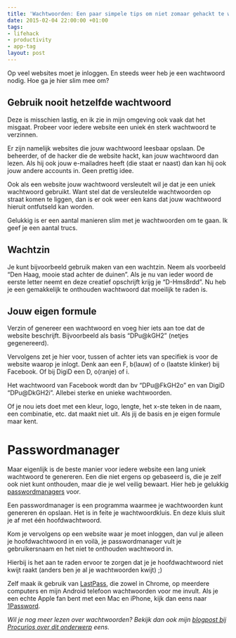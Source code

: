 ```yaml
---
title: 'Wachtwoorden: Een paar simpele tips om niet zomaar gehackt te worden'
date: 2015-02-04 22:00:00 +01:00
tags:
- lifehack
- productivity
- app-tag
layout: post
---
```


Op veel websites moet je inloggen. En steeds weer heb je een wachtwoord nodig. Hoe ga je hier slim mee om?

## Gebruik nooit hetzelfde wachtwoord
Deze is misschien lastig, en ik zie in mijn omgeving ook vaak dat het misgaat. Probeer voor iedere website een uniek én sterk wachtwoord te verzinnen.

Er zijn namelijk websites die jouw wachtwoord leesbaar opslaan. De beheerder, of de hacker die de website hackt, kan jouw wachtwoord dan lezen. Als hij ook jouw e-mailadres heeft (die staat er naast) dan kan hij ook jouw andere accounts in. Geen prettig idee.

Ook als een website jouw wachtwoord versleutelt wil je dat je een uniek wachtwoord gebruikt. Want stel dat de versleutelde wachtwoorden op straat komen te liggen, dan is er ook weer een kans dat jouw wachtwoord hieruit ontfutseld kan worden.

Gelukkig is er een aantal manieren slim met je wachtwoorden om te gaan. Ik geef je een aantal trucs.

## Wachtzin
Je kunt bijvoorbeeld gebruik maken van een wachtzin. Neem als voorbeeld “Den Haag, mooie stad achter de duinen”. Als je nu van ieder woord de eerste letter neemt en deze creatief opschrijft krijg je “D-Hms8rdd”. Nu heb je een gemakkelijk te onthouden wachtwoord dat moeilijk te raden is.

## Jouw eigen formule
Verzin of genereer een wachtwoord en voeg hier iets aan toe dat de website beschrijft. Bijvoorbeeld als basis “DPu@kGH2” (netjes gegenereerd).

Vervolgens zet je hier voor, tussen of achter iets van specifiek is voor de website waarop je inlogt. Denk aan een F, b(lauw) of o (laatste klinker) bij Facebook. Of bij DigiD een D, o(ranje) of i.

Het wachtwoord van Facebook wordt dan bv “DPu@FkGH2o” en van DigiD “DPu@DkGH2i”. Allebei sterke en unieke wachtwoorden.

Of je nou iets doet met een kleur, logo, lengte, het x-ste teken in de naam, een combinatie, etc. dat maakt niet uit. Als jij de basis en je eigen formule maar kent.

# Passwordmanager
Maar eigenlijk is de beste manier voor iedere website een lang uniek wachtwoord te genereren. Een die niet ergens op gebaseerd is, die je zelf ook niet kunt onthouden, maar die je wel veilig bewaart. Hier heb je gelukkig [passwordmanagers](http://en.wikipedia.org/wiki/Password_manager) voor.

Een passwordmanager is een programma waarmee je wachtwoorden kunt genereren én opslaan. Het is in feite je wachtwoordkluis. En deze kluis sluit je af met één hoofdwachtwoord.

Kom je vervolgens op een website waar je moet inloggen, dan vul je alleen je hoofdwachtwoord in en voilà, je passwordmanager vult je gebruikersnaam en het niet te onthouden wachtwoord in.

Hierbij is het aan te raden ervoor te zorgen dat je je hoofdwachtwoord niet kwijt raakt (anders ben je al je wachtwoorden kwijt) ;)

Zelf maak ik gebruik van [LastPass](https://lastpass.com/nl/), die zowel in Chrome, op meerdere computers en mijn Android telefoon wachtwoorden voor me invult. Als je een echte Apple fan bent met een Mac en iPhone, kijk dan eens naar [1Password](https://agilebits.com/onepassword).

*Wil je nog meer lezen over wachtwoorden? Bekijk dan ook mijn [blogpost bij Procurios over dit onderwerp](http://www.procurios.com/blog/2015/01/28/Laat-anderen-jouw-wachtwoord-niet-raden-Twee-factoren-waarmee-je-veiliger-inlogt) eens.*